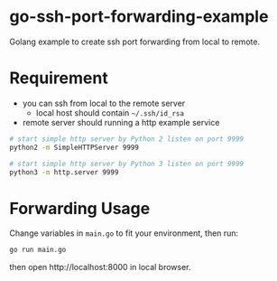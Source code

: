 # go-ssh-port-forwarding-example
Golang example to create ssh port forwarding from local to remote.

# Requirement
- you can ssh from local to the remote server
  - local host should contain `~/.ssh/id_rsa`
- remote server should running a http example service
```sh
# start simple http server by Python 2 listen on port 9999
python2 -m SimpleHTTPServer 9999

# start simple http server by Python 3 listen on port 9999
python3 -m http.server 9999
```

# Forwarding Usage
Change variables in `main.go` to fit your environment, then run:
```sh
go run main.go
```

then open http://localhost:8000 in local browser.
